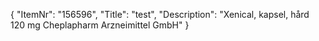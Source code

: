 {
  "ItemNr": "156596",
  "Title": "test",
  "Description": "Xenical, kapsel, hård 120 mg Cheplapharm Arzneimittel GmbH"
}